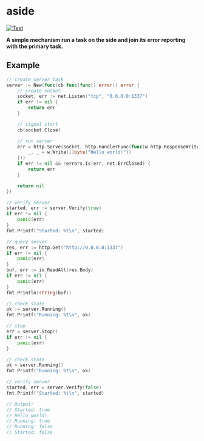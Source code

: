 # aside

[![Test](https://github.com/256dpi/aside/actions/workflows/test.yml/badge.svg)](https://github.com/256dpi/aside/actions/workflows/test.yml)

**A simple mechanism run a task on the side and join its error reporting with the primary task.**

## Example

```go
// create server task
server := New(func(cb func(func() error)) error {
    // create socket
    socket, err := net.Listen("tcp", "0.0.0.0:1337")
    if err != nil {
        return err
    }

    // signal start
    cb(socket.Close)

    // run server
    err = http.Serve(socket, http.HandlerFunc(func(w http.ResponseWriter, r *http.Request) {
        _, _ = w.Write([]byte("Hello world!"))
    }))
    if err != nil && !errors.Is(err, net.ErrClosed) {
        return err
    }

    return nil
})

// verify server
started, err := server.Verify(true)
if err != nil {
    panic(err)
}
fmt.Printf("Started: %t\n", started)

// query server
res, err := http.Get("http://0.0.0.0:1337")
if err != nil {
    panic(err)
}
buf, err := io.ReadAll(res.Body)
if err != nil {
    panic(err)
}
fmt.Println(string(buf))

// check state
ok := server.Running()
fmt.Printf("Running: %t\n", ok)

// stop
err = server.Stop()
if err != nil {
    panic(err)
}

// check state
ok = server.Running()
fmt.Printf("Running: %t\n", ok)

// verify server
started, err = server.Verify(false)
fmt.Printf("Started: %t\n", started)

// Output:
// Started: true
// Hello world!
// Running: true
// Running: false
// Started: false
```

